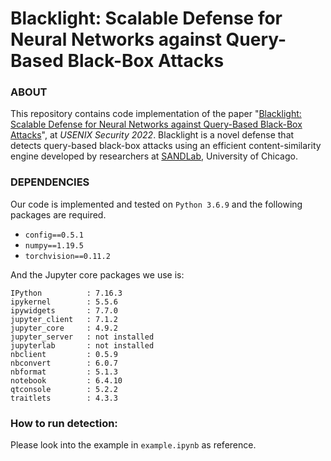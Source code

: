# Blacklight: Scalable Defense for Neural Networks against Query-Based Black-Box Attacks
### ABOUT

This repository contains code implementation of the paper "[Blacklight: Scalable Defense for Neural Networks against Query-Based Black-Box Attacks](https://people.cs.uchicago.edu/~huiyingli/publication/Blacklight.pdf)", at *USENIX Security 2022*. 
Blacklight is a novel defense that detects query-based black-box attacks using an efficient content-similarity engine developed by researchers at [SANDLab](https://sandlab.cs.uchicago.edu/), University of Chicago.  


### DEPENDENCIES

Our code is implemented and tested on `Python 3.6.9` and the following packages are required.

- `config==0.5.1`
- `numpy==1.19.5`
- `torchvision==0.11.2`

And the Jupyter core packages we use is:

```
IPython          : 7.16.3
ipykernel        : 5.5.6
ipywidgets       : 7.7.0
jupyter_client   : 7.1.2
jupyter_core     : 4.9.2
jupyter_server   : not installed
jupyterlab       : not installed
nbclient         : 0.5.9
nbconvert        : 6.0.7
nbformat         : 5.1.3
notebook         : 6.4.10
qtconsole        : 5.2.2
traitlets        : 4.3.3
```



### How to run detection: 

Please look into the example in `example.ipynb` as reference.

